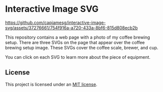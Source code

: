 # Interactive Image SVG

https://github.com/capjamesg/interactive-image-svg/assets/37276661/754f916a-a720-433a-8bf6-815d808ecb2b

This repository contains a web page with a photo of my coffee brewing setup. There are three SVGs on the page that appear over the coffee brewing setup image. These SVGs cover the coffee scale, brewer, and cup.

You can click on each SVG to learn more about the piece of equipment.

## License

This project is licensed under an [MIT license](LICENSE).
